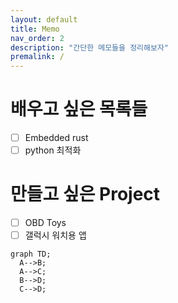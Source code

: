 ```yaml
---
layout: default
title: Memo
nav_order: 2
description: "간단한 메모들을 정리해보자"
premalink: /
---
```


# 배우고 싶은 목록들
- [ ] Embedded rust
- [ ] python 최적화

# 만들고 싶은 Project
- [ ] OBD Toys
- [ ] 갤럭시 워치용 앱

```mermaid
graph TD;
  A-->B;
  A-->C;
  B-->D;
  C-->D;
```
